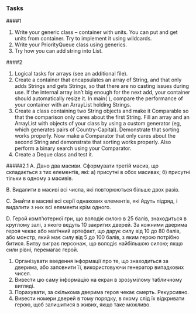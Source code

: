 ### Tasks

####1
1. Write your generic class – container with units. You can put and get units from container. 
Try to implement it using wildcards.
2. Write your PriorityQueue class using generics.
3. Try how you can add string into List<Integers>.

####2
1. Logical tasks for arrays (see an additional file).
2. Create a container that encapsulates an array of String, and that only adds Strings and gets Strings, 
so that there are no casting issues during use. If the internal array isn’t big enough for the next add, 
your container should automatically resize it. In main( ), compare the performance of your container with 
an ArrayList holding Strings.
3. Create a class containing two String objects and make it Comparable so that the comparison only cares 
about the first String. Fill an array and an ArrayList with objects of your class by using a custom generator 
(eg, which generates pairs of Country-Capital). Demonstrate that sorting works properly. Now make a Comparator 
that only cares about the second String and demonstrate that sorting works properly. Also perform a binary 
search using your Comparator.
4. Сreate a Deque class and test it.

#####2.1
A. Дано два масиви. Сформувати третій масив, що складається з тих елементів, які: а) присутні в обох масивах; 
б) присутні тільки в одному з масивів.

B. Видалити в масиві всі числа, які повторюються більше двох разів.

C. Знайти в масиві всі серії однакових елементів, які йдуть підряд, і видалити з них всі елементи крім одного.

D. Герой комп'ютерної гри, що володіє силою в 25 балів, знаходиться в круглому залі, з якого ведуть 10 закритих дверей. 
За кожними дверима героя чекає або магічний артефакт, що дарує силу від 10 до 80 балів, або монстр, який має силу 
від 5 до 100 балів, з яким герою потрібно битися. Битву виграє персонаж, що володіє найбільшою силою; якщо сили рівні, 
перемагає герой.
1. Організувати введення інформації про те, що знаходиться за дверима, або заповнити її, використовуючи генератор 
випадкових чисел.
2. Вивести цю саму інформацію на екран в зрозумілому табличному вигляді.
3. Порахувати, за скількома дверима героя чекає смерть. Рекурсивно.
4. Вивести номери дверей в тому порядку, в якому слід їх відкривати герою, щоб залишитися в живих, якщо таке можливо.



